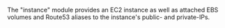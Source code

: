 The "instance" module provides an EC2 instance as well as attached EBS volumes and Route53 aliases to the instance's public- and private-IPs.
